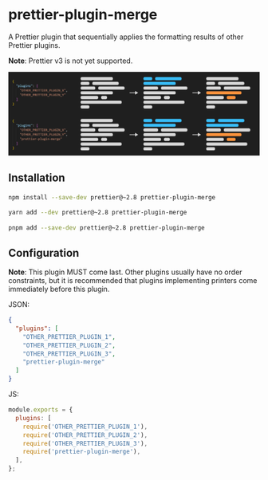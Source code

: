 # prettier-plugin-merge

A Prettier plugin that sequentially applies the formatting results of other Prettier plugins.

**Note**: Prettier v3 is not yet supported.

![Comparison of formatting without merge plugin and formatting with merge plugin.](./.github/banner.png)

## Installation

```sh
npm install --save-dev prettier@~2.8 prettier-plugin-merge
```

```sh
yarn add --dev prettier@~2.8 prettier-plugin-merge
```

```sh
pnpm add --save-dev prettier@~2.8 prettier-plugin-merge
```

## Configuration

**Note**: This plugin MUST come last. Other plugins usually have no order constraints, but it is recommended that plugins implementing printers come immediately before this plugin.

JSON:

```json
{
  "plugins": [
    "OTHER_PRETTIER_PLUGIN_1",
    "OTHER_PRETTIER_PLUGIN_2",
    "OTHER_PRETTIER_PLUGIN_3",
    "prettier-plugin-merge"
  ]
}
```

JS:

```javascript
module.exports = {
  plugins: [
    require('OTHER_PRETTIER_PLUGIN_1'),
    require('OTHER_PRETTIER_PLUGIN_2'),
    require('OTHER_PRETTIER_PLUGIN_3'),
    require('prettier-plugin-merge'),
  ],
};
```
